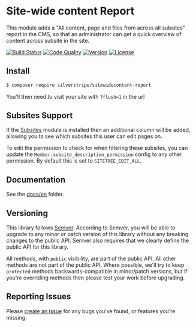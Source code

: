 # Site-wide content Report


This module adds a "All content, page and files from across all subsites" report in the CMS, so that
an administrator can get a quick overview of content across subsite in the site.

[![Build Status](http://img.shields.io/travis/silverstripe/sitewidecontent-report.svg?style=flat-square)](https://travis-ci.org/silverstripe/sitewidecontent-report)
[![Code Quality](http://img.shields.io/scrutinizer/g/silverstripe/sitewidecontent-report.svg?style=flat-square)](https://scrutinizer-ci.com/g/silverstripe/sitewidecontent-report)
[![Version](http://img.shields.io/packagist/v/silverstripe/sitewidecontent-report.svg?style=flat-square)](https://packagist.org/packages/silverstripe/sitewidecontent-report)
[![License](http://img.shields.io/packagist/l/silverstripe/sitewidecontent-report.svg?style=flat-square)](LICENSE.md)

## Install

```sh
$ composer require silverstripe/sitewidecontent-report
```
You'll then need to visit your site with `?flush=1` in the url

## Subsites Support

If the [Subsites](https://github.com/silverstripe/silverstripe-subsites) module is installed
then an additional column will be added, allowing you to see which subsites this user 
can edit pages on.

To edit the permission to check for when filtering these subsites, you can update the
`Member.subsite_description_permission` config to any other permission. By default this
is set to `SITETREE_EDIT_ALL`.

## Documentation

See the [docs/en](docs/en/user-documentation.md) folder.

## Versioning

This library follows [Semver](http://semver.org). According to Semver, you will be able to upgrade to any minor or patch version of this library without any breaking changes to the public API. Semver also requires that we clearly define the public API for this library.

All methods, with `public` visibility, are part of the public API. All other methods are not part of the public API. Where possible, we'll try to keep `protected` methods backwards-compatible in minor/patch versions, but if you're overriding methods then please test your work before upgrading.

## Reporting Issues

Please [create an issue](https://github.com/silverstripe/sitewidecontent-report/issues) for any bugs you've found, or features you're missing.